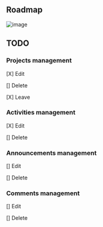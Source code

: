 ## Roadmap

![image](https://github.com/alejandro0619/mindhive/assets/63134049/286dd23b-20c4-4964-8c1c-ea43b90f7c2d)


## TODO

### Projects management

[X] Edit

[] Delete

[X] Leave 

### Activities management

[X] Edit

[] Delete

### Announcements management

[] Edit

[] Delete

### Comments management

[] Edit

[] Delete
